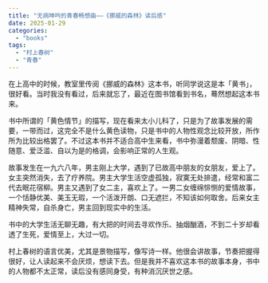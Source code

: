 ```yaml
---
title: "无病呻吟的青春畅想曲——《挪威的森林》读后感"
date: 2025-01-29
categories: 
  - "books"
tags: 
  - "村上春树"
  - "青春"
---
```


在上高中的时候，教室里传阅《挪威的森林》这本书，听同学说这是本「黄书」，很好看。当时我没有看过，后来就忘了，最近在图书馆看到书名，蓦然想起这本书来。  
  
书中所谓的「黄色情节」的描写，现在看来太小儿科了，只是为了故事发展的需要，一带而过，这完全不是什么黄色读物，只是书中的人物性观念比较开放，所作所为比较出格罢了。不过这本书并不适合高中生来看，书中弥漫着颓废、阴暗、性随意、爱泛滥、自以为是的格调，会影响正常的人生观。  
  
故事发生在一九六八年，男主刚上大学，遇到了已故高中朋友的女朋友，爱上了。女主突然消失，去了疗养院。男主大学生活空虚孤独，寂寞无处排遣，经常和富二代去眠花宿柳。男主又遇到了女二主，喜欢上了。一男二女缠绵悱恻的爱情故事，一个恬静优美、美玉无瑕，一个活泼开朗、口无遮拦，不知该如何取舍。后来女主精神失常，自杀身亡，男主回到现实中的生活。  
  
书中的大学生活无聊无趣，有大把的时间去寻欢作乐、抽烟酗酒，不到二十岁却看透了生死，爱情至上，大过一切。  
  
村上春树的语言优美，尤其是景物描写，像写诗一样。他很会讲故事，节奏把握得很好，让人读起来不会厌烦，想读下去。但是我并不喜欢这本书的故事本身，书中的人物都不太正常，读后没有感同身受，有种消沉厌世之感。
